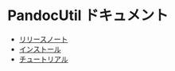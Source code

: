 # PandocUtil ドキュメント

* [リリースノート](../Releases/README.ja.md)
* [インストール](Installation.ja.md)
* [チュートリアル](Tutorial.ja.md)